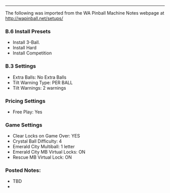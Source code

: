 ***
The following was imported from the WA Pinball Machine Notes webpage at http://wapinball.net/setups/
### B.6 Install Presets
-   Install 3-Ball.
-   Install Hard
-   Install Competition
### B.3 Settings
-   Extra Balls: No Extra Balls
-   Tilt Warning Type: PER BALL
-   Tilt Warnings: 2 warnings
### Pricing Settings
-   Free Play: Yes
### Game Settings
-   Clear Locks on Game Over: YES
-   Crystal Ball Difficulty: 4
-   Emerald City Multiball: 1 letter
-   Emerald City MB Virtual Locks: ON
-   Rescue MB Virtual Lock: ON
### Posted Notes:
-   TBD
-   